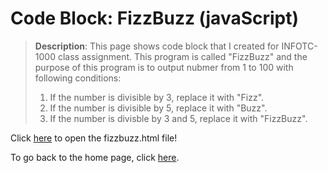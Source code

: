 # Code Block: FizzBuzz (javaScript)

> **Description**: This page shows code block that I created for INFOTC-1000 class assignment. This program is called "FizzBuzz" and the purpose of this program is to output nubmer from 1 to 100 with following conditions:
> 1. If the number is divisible by 3, replace it with "Fizz".
> 2. If the number is divisible by 5, replace it with "Buzz".
> 3. If the number is divisble by 3 and 5, replace it with "FizzBuzz".

Click [here](https://github.com/kevinkee99/Kevo-Repository/blob/4523ed73f9a8f988a9953d5dccd91f481703b705/fizzbuzz.html) to open the fizzbuzz.html file!

To go back to the home page, click [here](https://github.com/kevinkee99/Kevo-Repository/blob/579ed5962e4f86a547d22a843fbb87f39fb993e7/READMEFINAL.md).

